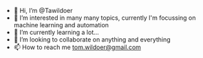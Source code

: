 - 👋 Hi, I’m @Tawildoer
- 👀 I’m interested in many many topics, currently I'm focussing on machine learning and automation
- 🌱 I’m currently learning a lot...
- 💞️ I’m looking to collaborate on anything and everything
- 📫 How to reach me tom.wildoer@gmail.com

<!---
Tawildoer/Tawildoer is a ✨ special ✨ repository because its `README.md` (this file) appears on your GitHub profile.
You can click the Preview link to take a look at your changes.
--->
